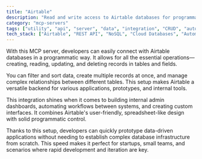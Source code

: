 ```yaml
---
title: "Airtable"
description: "Read and write access to Airtable databases for programmatic data management and automation."
category: "mcp-servers"
tags: ["utility", "api", "server", "data", "integration", "CRUD", "automation", "dashboard"]
tech_stack: ["Airtable", "REST API", "NoSQL", "Cloud Databases", "Automation", "Data Workflows"]
---
```


With this MCP server, developers can easily connect with Airtable databases in a programmatic way. It allows for all the essential operations—creating, reading, updating, and deleting records in tables and fields.

You can filter and sort data, create multiple records at once, and manage complex relationships between different tables. This setup makes Airtable a versatile backend for various applications, prototypes, and internal tools.

This integration shines when it comes to building internal admin dashboards, automating workflows between systems, and creating custom interfaces. It combines Airtable's user-friendly, spreadsheet-like design with solid programmatic control.

Thanks to this setup, developers can quickly prototype data-driven applications without needing to establish complex database infrastructure from scratch. This speed makes it perfect for startups, small teams, and scenarios where rapid development and iteration are key.